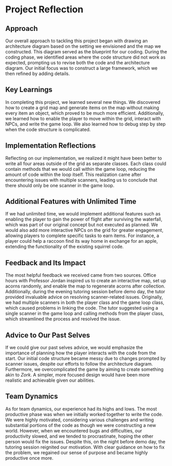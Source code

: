 # Project Reflection

## Approach

Our overall approach to tackling this project began with drawing an architecture diagram based on the setting we envisioned and the map we constructed. This diagram served as the blueprint for our coding. During the coding phase, we identified areas where the code structure did not work as expected, prompting us to revise both the code and the architecture diagram. Our initial focus was to construct a large framework, which we then refined by adding details.

## Key Learnings

In completing this project, we learned several new things. We discovered how to create a grid map and generate items on the map without making every item an object, which proved to be much more efficient. Additionally, we learned how to enable the player to move within the grid, interact with NPCs, and write the game loop. We also learned how to debug step by step when the code structure is complicated.

## Implementation Reflections

Reflecting on our implementation, we realized it might have been better to write all four areas outside of the grid as separate classes. Each class could contain methods that we would call within the game loop, reducing the amount of code within the loop itself. This realization came after encountering issues with multiple scanners, leading us to conclude that there should only be one scanner in the game loop.

## Additional Features with Unlimited Time

If we had unlimited time, we would implement additional features such as enabling the player to gain the power of flight after surviving the waterfall, which was part of our original concept but not executed as planned. We would also add more interactive NPCs on the grid for greater engagement, allowing players to complete specific tasks to earn items. For instance, a player could help a raccoon find its way home in exchange for an apple, extending the functionality of the existing squirrel code.

## Feedback and Its Impact

The most helpful feedback we received came from two sources. Office hours with Professor Jordan inspired us to create an interactive map, set up acorns randomly, and enable the map to regenerate acorns after collection. Additionally, during the evening tutoring session before demo day, the tutor provided invaluable advice on resolving scanner-related issues. Originally, we had multiple scanners in both the player class and the game loop class, which caused problems in linking the code. The tutor suggested using a single scanner in the game loop and calling methods from the player class, which streamlined the process and resolved the issue.

## Advice to Our Past Selves

If we could give our past selves advice, we would emphasize the importance of planning how the player interacts with the code from the start. Our initial code structure became messy due to changes prompted by scanner issues, despite our efforts to follow the architecture diagram. Furthermore, we overcomplicated the game by aiming to create something akin to *Zork*. A simpler, more focused design would have been more realistic and achievable given our abilities.

## Team Dynamics

As for team dynamics, our experience had its highs and lows. The most productive phase was when we initially worked together to write the code. We were highly motivated, considering various challenges and writing substantial portions of the code as though we were constructing a new world. However, when we encountered bugs and difficulties, our productivity slowed, and we tended to procrastinate, hoping the other person would fix the issues. Despite this, on the night before demo day, the tutoring session reignited our motivation. With clear guidance on how to fix the problem, we regained our sense of purpose and became highly productive once more.
